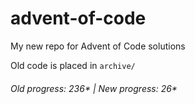 # advent-of-code

My new repo for Advent of Code solutions

Old code is placed in `archive/`

###### Old progress: 236* | New progress: 26*
